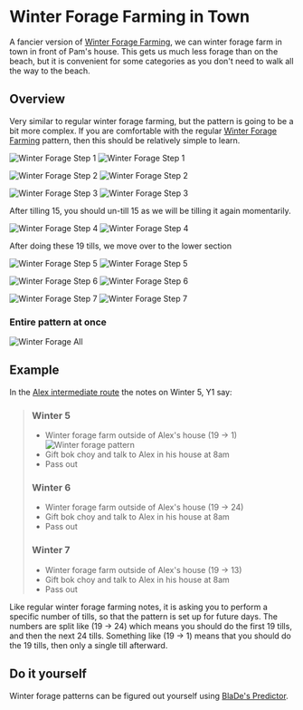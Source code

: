 # Winter Forage Farming in Town

A fancier version of [Winter Forage Farming](winter_forage_farming.md), we can winter forage farm in town in front of Pam's house. This gets us much less forage than on the beach, but it is convenient for some categories as you don't need to walk all the way to the beach.

## Overview

Very similar to regular winter forage farming, but the pattern is going to be a bit more complex. If you are comfortable with the regular [Winter Forage Farming](winter_forage_farming.md) pattern, then this should be relatively simple to learn.

![Winter Forage Step 1](../img/winter_forage_in_town_0.png)
![Winter Forage Step 1](../img/winter_forage_in_town_0_grid.png)

![Winter Forage Step 2](../img/winter_forage_in_town_1.png)
![Winter Forage Step 2](../img/winter_forage_in_town_1_grid.png)

![Winter Forage Step 3](../img/winter_forage_in_town_2.png)
![Winter Forage Step 3](../img/winter_forage_in_town_2_grid.png)

After tilling 15, you should un-till 15 as we will be tilling it again momentarily.

![Winter Forage Step 4](../img/winter_forage_in_town_3.png)
![Winter Forage Step 4](../img/winter_forage_in_town_3_grid.png)

After doing these 19 tills, we move over to the lower section

![Winter Forage Step 5](../img/winter_forage_in_town_4.png)
![Winter Forage Step 5](../img/winter_forage_in_town_4_grid.png)

![Winter Forage Step 6](../img/winter_forage_in_town_5.png)
![Winter Forage Step 6](../img/winter_forage_in_town_5_grid.png)

![Winter Forage Step 7](../img/winter_forage_in_town_6.png)
![Winter Forage Step 7](../img/winter_forage_in_town_6_grid.png)

### Entire pattern at once

![Winter Forage All](../img/winter_forage_in_town_all.png)


## Example

In the [Alex intermediate route](../routes/alex/stardew_marriage_alex_intermediate.md) the notes on Winter 5, Y1 say:

> ### Winter 5
> - Winter forage farm outside of Alex's house (19 -> 1)
>   ![Winter forage pattern](../img/winter_forage_in_town_all.png)
> - Gift bok choy and talk to Alex in his house at 8am
> - Pass out
> 
> ### Winter 6
> - Winter forage farm outside of Alex's house (19 -> 24)
> - Gift bok choy and talk to Alex in his house at 8am
> - Pass out
> 
> ### Winter 7
> - Winter forage farm outside of Alex's house (19 -> 13)
> - Gift bok choy and talk to Alex in his house at 8am
> - Pass out

Like regular winter forage farming notes, it is asking you to perform a specific number of tills, so that the pattern is set up for future days. The numbers are split like (19 -> 24) which means you should do the first 19 tills, and then the next 24 tills. Something like (19 -> 1) means that you should do the 19 tills, then only a single till afterward.

## Do it yourself

Winter forage patterns can be figured out yourself using [BlaDe's Predictor](https://www.nexusmods.com/stardewvalley/mods/6614).

